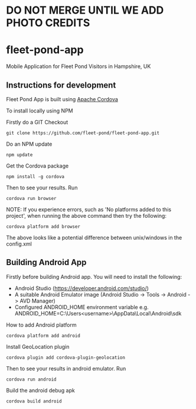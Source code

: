 # DO NOT MERGE UNTIL WE ADD PHOTO CREDITS

# fleet-pond-app
Mobile Application for Fleet Pond Visitors in Hampshire, UK

## Instructions for development
Fleet Pond App is built using [Apache Cordova](https://cordova.apache.org/)

To install locally using NPM

Firstly do a GIT Checkout

`git clone https://github.com/fleet-pond/fleet-pond-app.git`

Do an NPM update

`npm update`

Get the Cordova package

`npm install -g cordova`

Then to see your results. Run

`cordova run browser`

NOTE: If you experience errors, such as 'No platforms added to this project',
when running the above command then try the following:

`cordova platform add browser`

The above looks like a potential difference between unix/windows in the
config.xml

## Building Android App

Firstly before building Android app. You will need to install the following:

* Android Studio (https://developer.android.com/studio/)
* A suitable Android Emulator image (Android Studio -> Tools -> Android -> AVD Manager)
* Configured ANDROID_HOME environment variable e.g. ANDROID_HOME=C:\Users\<username>\AppData\Local\Android\sdk

How to add Android platform

`cordova platform add android`

Install GeoLocation plugin

`cordova plugin add cordova-plugin-geolocation`

Then to see your results in android emulator. Run

`cordova run android`

Build the android debug apk

`cordova build android`





